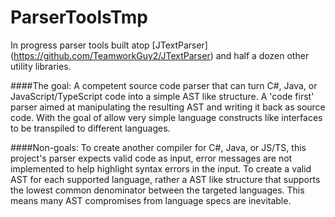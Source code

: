 ParserToolsTmp
==============

In progress parser tools built atop [JTextParser] (https://github.com/TeamworkGuy2/JTextParser) and half a dozen other utility libraries. 

####The goal:
A competent source code parser that can turn C#, Java, or JavaScript/TypeScript code into a simple AST like structure. 
A 'code first' parser aimed at manipulating the resulting AST and writing it back as source code.  With the goal of allow very simple language constructs like interfaces to be transpiled to different languages. 

####Non-goals: 
To create another compiler for C#, Java, or JS/TS, this project's parser expects valid code as input, error messages are not implemented to help highlight syntax errors in the input. 
To create a valid AST for each supported language, rather a AST like structure that supports the lowest common denominator between the targeted languages. This means many AST compromises from language specs are inevitable. 
